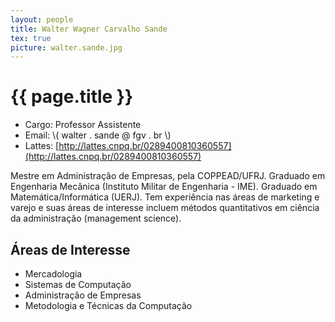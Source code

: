 ```yaml
---
layout: people
title: Walter Wagner Carvalho Sande
tex: true
picture: walter.sande.jpg
---
```


# {{ page.title }}

- Cargo: Professor Assistente 
- Email: \\( walter . sande @ fgv . br \\)
- Lattes: [http://lattes.cnpq.br/0289400810360557](http://lattes.cnpq.br/0289400810360557)

Mestre em Administração de Empresas, pela COPPEAD/UFRJ. Graduado em
Engenharia Mecânica (Instituto Militar de Engenharia - IME). Graduado
em Matemática/Informática (UERJ). Tem experiência nas áreas de
marketing e varejo e suas áreas de interesse incluem métodos
quantitativos em ciência da administração (management science).

## Áreas de Interesse

- Mercadologia
- Sistemas de Computação
- Administração de Empresas
- Metodologia e Técnicas da Computação
